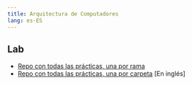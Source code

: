 ```yaml
---
title: Arquitectura de Computadores
lang: es-ES
---
```


## Lab

- [Repo con todas las prácticas, una por rama](https://github.com/RedBed24/ArCo_2324)
- [Repo con todas las prácticas, una por carpeta](https://github.com/hnevesg/ArCo_Lab_2324) [En inglés]
